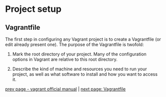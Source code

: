 # Project setup #

## Vagrantfile ##

The first step in configuring any Vagrant project is to create a Vagrantfile (or edit already present one). The purpose of the Vagrantfile is twofold:

1. Mark the root directory of your project. Many of the configuration options in Vagrant are relative to this root directory.

2. Describe the kind of machine and resources you need to run your project, as well as what software to install and how you want to access it.

[prev page - vagrant official manual](../DOCS.md) | [next page: Vagrantfile](vagrantfile.md)
